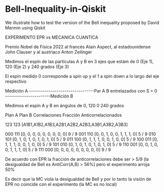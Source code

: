 # Bell-Inequality-in-Qiskit
We illustrate how to test the version of the Bell inequality proposed by David Mermin using Qiskit


EXPERIMENTO EPR vs MECANICA CUANTICA

Premio Nobel de Física 2022 al francés Alain Aspect, al estadounidense John Clauser y al austriaco Anton Zeilinger

Medimos el espín de las partículas A y B en 3 ejes que estám de 0 (Eje 1), 120 (Eje 2) y 240 grados (Eje 3)



El espín medido 0 corresponde a spin up y el 1 a spin down a lo largo del eje respectivo 


Medición A ---------------------------------Par A B entrelazados con S = 0 -----------------------Medición B



Medimos el espín A y B en ángulos de 0, 120 0 240 grados


Plan A	 Plan B	 Correlaciones			 		Fracción Anticorrelacionados

123	 123	 [A1B1,A1B2,A1B3,A2B1,A2B2,A2B3,A3B1,A3B2,A3B3]			 

000 	 111 	 [0, 0, 0, 0, 0, 0, 0, 0, 0] 			 9 / 9
001 	 110 	 [0, 0, 1, 0, 0, 1, 1, 1, 0] 			 5 / 9
010 	 101 	 [0, 1, 0, 1, 0, 1, 0, 1, 0] 			 5 / 9
011 	 100 	 [0, 1, 1, 1, 0, 0, 1, 0, 0] 			 5 / 9
100 	 011 	 [0, 1, 1, 1, 0, 0, 1, 0, 0] 			 5 / 9
101 	 010 	 [0, 1, 0, 1, 0, 1, 0, 1, 0] 			 5 / 9
110 	 001 	 [0, 0, 1, 0, 0, 1, 1, 1, 0] 			 5 / 9
111 	 000 	 [0, 0, 0, 0, 0, 0, 0, 0, 0] 			 9 / 9

De acuerdo con EPR la fracción de anticorrelaciones debe ser > 5/9 (la desigualdad de Bell es AntiCorr(A,B) > 56%) pero el experimento arroja 50%

Es decir que la MC viola la desigualdad de Bell y por lo tanto la visión de EPR no coincide con el experimento (la MC es no local)

